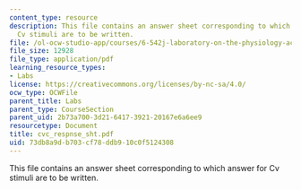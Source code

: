 ```yaml
---
content_type: resource
description: This file contains an answer sheet corresponding to which answer for
  Cv stimuli are to be written.
file: /ol-ocw-studio-app/courses/6-542j-laboratory-on-the-physiology-acoustics-and-perception-of-speech-fall-2005/73db8a9db703cf78ddb910c0f5124308_cvc_respnse_sht.pdf
file_size: 12928
file_type: application/pdf
learning_resource_types:
- Labs
license: https://creativecommons.org/licenses/by-nc-sa/4.0/
ocw_type: OCWFile
parent_title: Labs
parent_type: CourseSection
parent_uid: 2b73a700-3d21-6417-3921-20167e6a6ee9
resourcetype: Document
title: cvc_respnse_sht.pdf
uid: 73db8a9d-b703-cf78-ddb9-10c0f5124308
---
```

This file contains an answer sheet corresponding to which answer for Cv stimuli are to be written.
